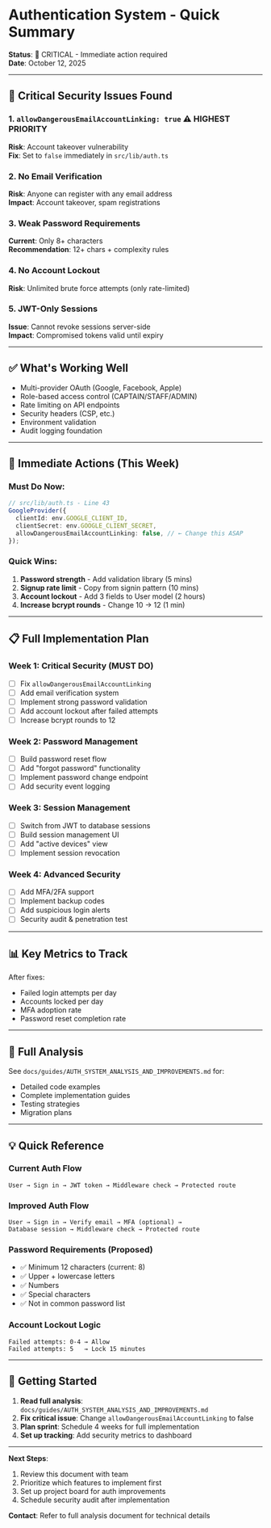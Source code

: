 # Authentication System - Quick Summary

**Status**: 🔴 CRITICAL - Immediate action required  
**Date**: October 12, 2025

---

## 🚨 Critical Security Issues Found

### 1. **`allowDangerousEmailAccountLinking: true`** ⚠️ HIGHEST PRIORITY

**Risk**: Account takeover vulnerability  
**Fix**: Set to `false` immediately in `src/lib/auth.ts`

### 2. **No Email Verification**

**Risk**: Anyone can register with any email address  
**Impact**: Account takeover, spam registrations

### 3. **Weak Password Requirements**

**Current**: Only 8+ characters  
**Recommendation**: 12+ chars + complexity rules

### 4. **No Account Lockout**

**Risk**: Unlimited brute force attempts (only rate-limited)

### 5. **JWT-Only Sessions**

**Issue**: Cannot revoke sessions server-side  
**Impact**: Compromised tokens valid until expiry

---

## ✅ What's Working Well

- Multi-provider OAuth (Google, Facebook, Apple)
- Role-based access control (CAPTAIN/STAFF/ADMIN)
- Rate limiting on API endpoints
- Security headers (CSP, etc.)
- Environment validation
- Audit logging foundation

---

## 🎯 Immediate Actions (This Week)

### Must Do Now:

```typescript
// src/lib/auth.ts - Line 43
GoogleProvider({
  clientId: env.GOOGLE_CLIENT_ID,
  clientSecret: env.GOOGLE_CLIENT_SECRET,
  allowDangerousEmailAccountLinking: false, // ← Change this ASAP
});
```

### Quick Wins:

1. **Password strength** - Add validation library (5 mins)
2. **Signup rate limit** - Copy from signin pattern (10 mins)
3. **Account lockout** - Add 3 fields to User model (2 hours)
4. **Increase bcrypt rounds** - Change 10 → 12 (1 min)

---

## 📋 Full Implementation Plan

### Week 1: Critical Security (MUST DO)

- [ ] Fix `allowDangerousEmailAccountLinking`
- [ ] Add email verification system
- [ ] Implement strong password validation
- [ ] Add account lockout after failed attempts
- [ ] Increase bcrypt rounds to 12

### Week 2: Password Management

- [ ] Build password reset flow
- [ ] Add "forgot password" functionality
- [ ] Implement password change endpoint
- [ ] Add security event logging

### Week 3: Session Management

- [ ] Switch from JWT to database sessions
- [ ] Build session management UI
- [ ] Add "active devices" view
- [ ] Implement session revocation

### Week 4: Advanced Security

- [ ] Add MFA/2FA support
- [ ] Implement backup codes
- [ ] Add suspicious login alerts
- [ ] Security audit & penetration test

---

## 📊 Key Metrics to Track

After fixes:

- Failed login attempts per day
- Accounts locked per day
- MFA adoption rate
- Password reset completion rate

---

## 🔗 Full Analysis

See `docs/guides/AUTH_SYSTEM_ANALYSIS_AND_IMPROVEMENTS.md` for:

- Detailed code examples
- Complete implementation guides
- Testing strategies
- Migration plans

---

## 💡 Quick Reference

### Current Auth Flow

```
User → Sign in → JWT token → Middleware check → Protected route
```

### Improved Auth Flow

```
User → Sign in → Verify email → MFA (optional) →
Database session → Middleware check → Protected route
```

### Password Requirements (Proposed)

- ✅ Minimum 12 characters (current: 8)
- ✅ Upper + lowercase letters
- ✅ Numbers
- ✅ Special characters
- ✅ Not in common password list

### Account Lockout Logic

```
Failed attempts: 0-4 → Allow
Failed attempts: 5   → Lock 15 minutes
```

---

## 🚀 Getting Started

1. **Read full analysis**: `docs/guides/AUTH_SYSTEM_ANALYSIS_AND_IMPROVEMENTS.md`
2. **Fix critical issue**: Change `allowDangerousEmailAccountLinking` to false
3. **Plan sprint**: Schedule 4 weeks for full implementation
4. **Set up tracking**: Add security metrics to dashboard

---

**Next Steps**:

1. Review this document with team
2. Prioritize which features to implement first
3. Set up project board for auth improvements
4. Schedule security audit after implementation

**Contact**: Refer to full analysis document for technical details
